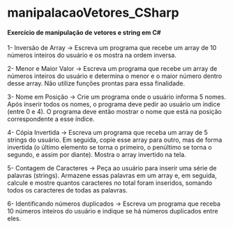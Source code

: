 ﻿# manipalacaoVetores_CSharp

#### Exercício de manipulação de vetores e string em C#

1- Inversão de Array -> Escreva um programa que recebe um array de 10 números inteiros do usuário e os mostra na ordem inversa.


2- Menor e Maior Valor -> Escreva um programa que recebe um array de números inteiros do usuário e determina o menor e o maior número dentro desse array. Não utilize funções prontas para essa finalidade.


3- Nome em Posição -> Crie um programa onde o usuário informa 5 nomes. Após inserir todos os nomes, o programa deve pedir ao usuário um índice (entre 0 e 4). O programa deve então mostrar o nome que está na posição correspondente a esse índice.


4- Cópia Invertida -> Escreva um programa que receba um array de 5 strings do usuário. Em seguida, copie esse array para outro, mas de forma invertida (o último elemento se torna o primeiro, o penúltimo se torna o segundo, e assim por diante). Mostra o array invertido na tela.


5- Contagem de Caracteres -> Peça ao usuário para inserir uma série de palavras (strings). Armazene essas palavras em um array e, em seguida, calcule e mostre quantos caracteres no total foram inseridos, somando todos os caracteres de todas as palavras.


6- Identificando números duplicados -> Escreva um programa que receba 10 números inteiros do usuário e indique se há números duplicados entre eles.
